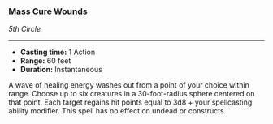 ### Mass Cure Wounds
*5th Circle*
___
- **Casting time:** 1 Action
- **Range:** 60 feet
- **Duration:** Instantaneous

A wave of healing energy washes out from a point of your choice within range.
Choose up to six creatures in a 30-foot-radius sphere centered on that point. Each target regains hit points equal to 3d8 + your spellcasting ability modifier. This spell has no effect on undead or constructs.